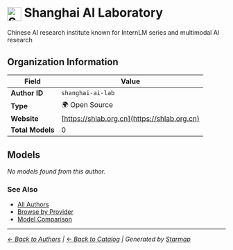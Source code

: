 # <img src="https://raw.githubusercontent.com/agentstation/starmap/master/internal/embedded/logos/shanghai-ai-lab.svg" alt="Shanghai AI Laboratory" width="32" height="32" style="vertical-align: middle;"> Shanghai AI Laboratory
  
  
Chinese AI research institute known for InternLM series and multimodal AI research
  
  
## Organization Information
  
| Field | Value |
|---------|---------|
| **Author ID** | `shanghai-ai-lab` |
| **Type** | 🌍 Open Source |
| **Website** | [https://shlab.org.cn](https://shlab.org.cn) |
| **Total Models** | 0 |

  
## Models
  
*No models found from this author.*
  
### See Also
  
- [All Authors](../)
- [Browse by Provider](../../providers/)
- [Model Comparison](../../models/)
  
---
*_[← Back to Authors](../) | [← Back to Catalog](../../) | Generated by [Starmap](https://github.com/agentstation/starmap)_*